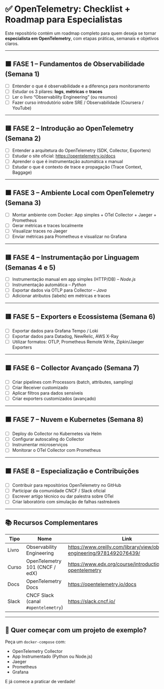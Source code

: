 
# ✅ OpenTelemetry: Checklist + Roadmap para Especialistas

Este repositório contém um roadmap completo para quem deseja se tornar **especialista em OpenTelemetry**, com etapas práticas, semanais e objetivos claros.

---

## 🟩 FASE 1 – Fundamentos de Observabilidade (Semana 1)
- [ ] Entender o que é observabilidade e a diferença para monitoramento
- [ ] Estudar os 3 pilares: **logs**, **métricas** e **traces**
- [ ] Ler o livro “Observability Engineering” (ou resumos)
- [ ] Fazer curso introdutório sobre SRE / Observabilidade (Coursera / YouTube)

---

## 🟨 FASE 2 – Introdução ao OpenTelemetry (Semana 2)
- [ ] Entender a arquitetura do OpenTelemetry (SDK, Collector, Exporters)
- [ ] Estudar o site oficial: https://opentelemetry.io/docs
- [ ] Aprender o que é instrumentação automática x manual
- [ ] Estudar o que é contexto de trace e propagação (Trace Context, Baggage)

---

## 🟧 FASE 3 – Ambiente Local com OpenTelemetry (Semana 3)
- [ ] Montar ambiente com Docker: App simples + OTel Collector + Jaeger + Prometheus
- [ ] Gerar métricas e traces localmente
- [ ] Visualizar traces no Jaeger
- [ ] Enviar métricas para Prometheus e visualizar no Grafana

---

## 🟨 FASE 4 – Instrumentação por Linguagem (Semanas 4 e 5)
- [ ] Instrumentação manual em app simples (HTTP/DB) – *Node.js*
- [ ] Instrumentação automática – *Python*
- [ ] Exportar dados via OTLP para Collector – *Java*
- [ ] Adicionar atributos (labels) em métricas e traces

---

## 🟥 FASE 5 – Exporters e Ecossistema (Semana 6)
- [ ] Exportar dados para Grafana Tempo / Loki
- [ ] Exportar dados para Datadog, NewRelic, AWS X-Ray
- [ ] Utilizar formatos: OTLP, Prometheus Remote Write, Zipkin/Jaeger Exporters

---

## 🟦 FASE 6 – Collector Avançado (Semana 7)
- [ ] Criar pipelines com Processors (batch, attributes, sampling)
- [ ] Criar Receiver customizado
- [ ] Aplicar filtros para dados sensíveis
- [ ] Criar exporters customizados (avançado)

---

## 🟫 FASE 7 – Nuvem e Kubernetes (Semana 8)
- [ ] Deploy do Collector no Kubernetes via Helm
- [ ] Configurar autoscaling do Collector
- [ ] Instrumentar microserviços
- [ ] Monitorar o OTel Collector com Prometheus

---

## 🟪 FASE 8 – Especialização e Contribuições
- [ ] Contribuir para repositórios OpenTelemetry no GitHub
- [ ] Participar da comunidade CNCF / Slack oficial
- [ ] Escrever artigo técnico ou dar palestra sobre OTel
- [ ] Criar laboratório com simulação de falhas rastreáveis

---

## 📚 Recursos Complementares

| Tipo     | Nome                                 | Link                                                                 |
|----------|--------------------------------------|----------------------------------------------------------------------|
| Livro    | Observability Engineering            | https://www.oreilly.com/library/view/observability-engineering/9781492076439/ |
| Curso    | OpenTelemetry 101 (CNCF / edX)       | https://www.edx.org/course/introduction-to-opentelemetry            |
| Docs     | OpenTelemetry Docs                   | https://opentelemetry.io/docs                                       |
| Slack    | CNCF Slack (canal `#opentelemetry`)  | https://slack.cncf.io/                                              |

---

## 🧪 Quer começar com um projeto de exemplo?

Peça um `docker-compose` com:
- OpenTelemetry Collector
- App Instrumentado (Python ou Node.js)
- Jaeger
- Prometheus
- Grafana

E já comece a praticar de verdade!